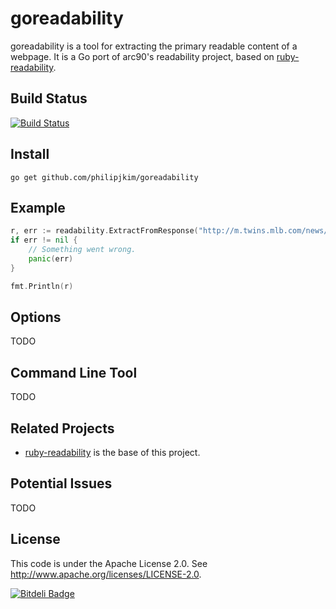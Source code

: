 goreadability
=============

goreadability is a tool for extracting the primary readable content of a
webpage. It is a Go port of arc90's readability project, 
based on [ruby-readability](https://github.com/cantino/ruby-readability). 

Build Status
------------

[![Build Status](https://travis-ci.org/philipjkim/goreadability.png)](https://travis-ci.org/philipjkim/goreadability)

Install
-------

    go get github.com/philipjkim/goreadability


Example
-------

```go
r, err := readability.ExtractFromResponse("http://m.twins.mlb.com/news/article/172850240/twins-impressed-by-byung-ho-parks-home-run")
if err != nil {
    // Something went wrong.
    panic(err)
}

fmt.Println(r)
```


Options
-------

TODO


Command Line Tool
-----------------

TODO


Related Projects
----------------

* [ruby-readability](https://github.com/cantino/ruby-readability) is the base of this project.


Potential Issues
----------------

TODO


License
-------

This code is under the Apache License 2.0. See <http://www.apache.org/licenses/LICENSE-2.0>.


[![Bitdeli Badge](https://d2weczhvl823v0.cloudfront.net/philipjkim/goreadability/trend.png)](https://bitdeli.com/free "Bitdeli Badge")
